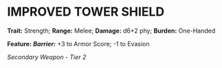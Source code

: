 # IMPROVED TOWER SHIELD

**Trait:** Strength; **Range:** Melee; **Damage:** d6+2 phy; **Burden:** One-Handed

**Feature:** ***Barrier:*** +3 to Armor Score; -1 to Evasion

*Secondary Weapon - Tier 2*